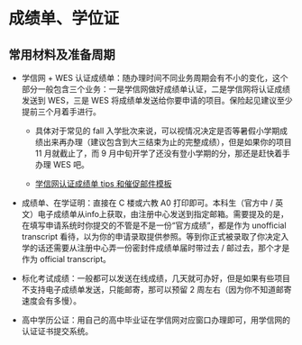 # 成绩单、学位证

## 常用材料及准备周期

-   学信网 + WES 认证成绩单：随办理时间不同业务周期会有不小的变化，这个部分一般包含三个业务：一是学信网做好成绩单认证，二是学信网将认证成绩发送到 WES，三是 WES 将成绩单发送给你要申请的项目。保险起见建议至少提前三个月着手进行。

    - 具体对于常见的 fall 入学批次来说，可以视情况决定是否等暑假小学期成绩出来再办理（建议包含到大三结束为止的完整成绩），但是如果你的项目 11 月就截止了，而 9 月中旬开学了还没有登小学期的分，那还是赶快着手办理 WES 吧。

    - [学信网认证成绩单 tips 和催促邮件模板](../help/chsi/)


-   成绩单、在学证明：直接在 C 楼或六教 A0 打印即可。本科生（官方中 / 英文）电子成绩单从info上获取，由注册中心发送到指定邮箱。需要提及的是，在填写申请系统时你提交的不管是不是一份“官方成绩”，都是作为 unofficial transcript 看待，以为你的申请录取提供参照。等到你正式被录取了你决定入学的话还需要从注册中心弄一份密封件成绩单届时带过去 / 邮过去，那个才是作为 official transcript。

-   标化考试成绩：一般都可以发送在线成绩，几天就可办好，但是如果有些项目不支持电子成绩单发送，只能邮寄，那可以预留 2 周左右（因为你不知道邮寄速度会有多慢）。

-   高中学历公证：用自己的高中毕业证在学信网对应窗口办理即可，用学信网的认证证书提交系统。
